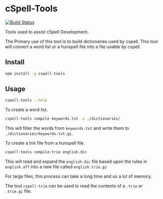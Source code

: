 # cSpell-Tools

[![Build Status](https://travis-ci.org/Jason3S/cSpell-Tools.svg?branch=master)](https://travis-ci.org/Jason3S/cSpell-Tools)

Tools used to assist cSpell Development.

The Primary use of this tool is to build dictionaries used by cspell.  This tool will convert a word list or a hunspell file into a file usable by cspell.

## Install

```sh
npm install -g cspell-tools
```

## Usage

```sh
cspell-tools --help
```

To create a word list.

```sh
cspell-tools compile keywords.txt -o ./dictionaries/
```

This will filter the words from `keywords.txt` and write them to `./dictionaries/keywords.txt.gz`.

To create a trie file from a hunspell file.

```sh
cspell-tools compile-trie english.dic
```

This will read and expand the `english.dic` file based upon the rules in `english.aff` into a new file called `english.trie.gz`

For large files, this process can take a long time and us a lot of memory.

The tool `cspell-trie` can be used to read the contents of a `.trie` or `.trie.gz` file.
